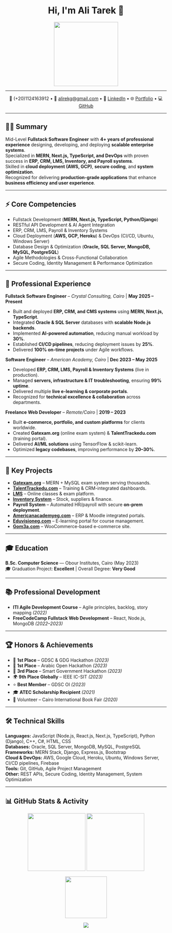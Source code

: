 <!-- Profile Header -->
<h1 align="center">Hi, I'm Ali Tarek 👋</h1>
<p align="center">
  <img src="https://media.giphy.com/media/du3J3cXyzhj75IOgvA/giphy.gif" width="200"/>
</p>

---

<!-- Contact -->
<p align="center">
  📱 (+20)1124163912 • 📧 <a href="mailto:alirekg@gmail.com">alirekg@gmail.com</a> •  
  🔗 <a href="https://www.linkedin.com/in/alitarekg/">LinkedIn</a> • 🌐 <a href="your-portfolio-link">Portfolio</a> • 💻 <a href="https://github.com/AliTarekg">GitHub</a>
</p>

---

## 🧑‍💻 Summary

Mid-Level **Fullstack Software Engineer** with **4+ years of professional experience** designing, developing, and deploying **scalable enterprise systems**.  
Specialized in **MERN, Next.js, TypeScript, and DevOps** with proven success in **ERP, CRM, LMS, Inventory, and Payroll systems**.  
Skilled in **cloud deployment (AWS, GCP)**, **secure coding**, and **system optimization**.  
Recognized for delivering **production-grade applications** that enhance **business efficiency and user experience**.

---

## ⚡ Core Competencies

- Fullstack Development (**MERN, Next.js, TypeScript, Python/Django**)  
- RESTful API Development & AI Agent Integration  
- ERP, CRM, LMS, Payroll & Inventory Systems  
- Cloud Deployment (**AWS, GCP, Heroku**) & DevOps (CI/CD, Ubuntu, Windows Server)  
- Database Design & Optimization (**Oracle, SQL Server, MongoDB, MySQL, PostgreSQL**)  
- Agile Methodologies & Cross-Functional Collaboration  
- Secure Coding, Identity Management & Performance Optimization  

---

## 💼 Professional Experience

**Fullstack Software Engineer** – *Crystal Consulting, Cairo* | **May 2025 – Present**  
- Built and deployed **ERP, CRM, and CMS systems** using **MERN, Next.js, TypeScript**.  
- Integrated **Oracle & SQL Server** databases with **scalable Node.js backends**.  
- Implemented **AI-powered automation**, reducing manual workload by **30%**.  
- Established **CI/CD pipelines**, reducing deployment issues by **25%**.  
- Delivered **100% on-time projects** under Agile workflows.  

**Software Engineer** – *American Academy, Cairo* | **Dec 2023 – May 2025**  
- Developed **ERP, CRM, LMS, Payroll & Inventory Systems** (live in production).  
- Managed **servers, infrastructure & IT troubleshooting**, ensuring **99% uptime**.  
- Delivered multiple **live e-learning & corporate portals**.  
- Recognized for **technical excellence & collaboration** across departments.  

**Freelance Web Developer** – *Remote/Cairo* | **2019 – 2023**  
- Built **e-commerce, portfolio, and custom platforms** for clients worldwide.  
- Created **Gatexam.org** (online exam system) & **TalentTrackedu.com** (training portal).  
- Delivered **AI/ML solutions** using TensorFlow & scikit-learn.  
- Optimized **legacy codebases**, improving performance by **20–30%**.  

---

## 🚀 Key Projects

- **[Gatexam.org](https://gatexam.org/)** – MERN + MySQL exam system serving thousands.  
- **[TalentTrackedu.com](https://talenttrackedu.com/)** – Training & CRM-integrated dashboards.  
- **[LMS](https://lms.americanacademyeg.com/)** – Online classes & exam platform.  
- **[Inventory System](https://inventory.americanacademyeg.com/)** – Stock, suppliers & finance.  
- **Payroll System** – Automated HR/payroll with secure **on-prem deployment**.  
- **[Americanacademyeg.com](https://americanacademyeg.com/)** – ERP & Moodle integrated portals.  
- **[Eduvisioneg.com](https://eduvisioneg.com/)** – E-learning portal for course management.  
- **[Gom3a.com](https://gom3a.com/)** – WooCommerce-based e-commerce site.  

---

## 🎓 Education

**B.Sc. Computer Science** — Obour Institutes, Cairo (May 2023)  
🎓 Graduation Project: **Excellent** | Overall Degree: **Very Good**  

---

## 📚 Professional Development

- **ITI Agile Development Course** – Agile principles, backlog, story mapping *(2022)*  
- **FreeCodeCamp Fullstack Web Development** – React, Node.js, MongoDB *(2022–2023)*  

---

## 🏆 Honors & Achievements

- 🥇 **1st Place** – GDSC & GDG Hackathon *(2023)*  
- 🥇 **1st Place** – Arabic Open Hackathon *(2023)*  
- 🥉 **3rd Place** – Smart Government Hackathon *(2023)*  
- 🌍 **9th Place Globally** – IEEE IC-SIT *(2023)*  
- ⭐ **Best Member** – GDSC OI *(2023)*  
- 🎓 **ATEC Scholarship Recipient** *(2021)*  
- 📖 Volunteer – Cairo International Book Fair *(2020)*  

---

## 🛠️ Technical Skills

**Languages:** JavaScript (Node.js, React.js, Next.js, TypeScript), Python (Django), C++, C#, HTML, CSS  
**Databases:** Oracle, SQL Server, MongoDB, MySQL, PostgreSQL  
**Frameworks:** MERN Stack, Django, Express.js, Bootstrap  
**Cloud & DevOps:** AWS, Google Cloud, Heroku, Ubuntu, Windows Server, CI/CD pipelines, Firebase  
**Tools:** Git, GitHub, Agile Project Management  
**Other:** REST APIs, Secure Coding, Identity Management, System Optimization  

---

## 📊 GitHub Stats & Activity

<p align="center">
  <img src="https://github-readme-stats.vercel.app/api?username=AliTarekg&show_icons=true&theme=radical" height="180"/>
  <img src="https://github-readme-streak-stats.herokuapp.com/?user=AliTarekg&theme=radical" height="180"/>
</p>

<p align="center">
  <img src="https://github-readme-stats.vercel.app/api/top-langs/?username=AliTarekg&layout=compact&theme=radical" height="130"/>
</p>

<p align="center">
  <img src="https://github-readme-activity-graph.vercel.app/graph?username=AliTarekg&theme=react-dark"/>
</p>
